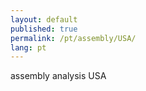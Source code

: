 ```yaml
---
layout: default
published: true
permalink: /pt/assembly/USA/
lang: pt
---
```


assembly analysis USA
